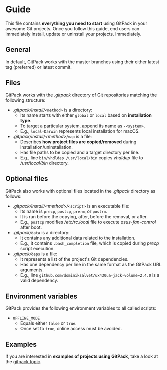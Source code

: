 # Guide

This file contains **everything you need to start** using GitPack in your awesome Git projects. Once you follow this guide, end users can immediately install, update or uninstall your projects. Immediately.

## General

In default, GitPack works with the master branches using their either latest tag (preferred) or latest commit.

## Files

GitPack works with the *.gitpack* directory of Git repositories matching the following structure:

* *.gitpack/install/*`<method>` is a directory:
  * Its name starts with either `global` or `local` based on **installation type**.
  * To target a particular system, append its name as `-<system>`.
  * E.g., `local-Darwin` represents local installation for macOS.
* *.gitpack/install/\<method\>/*`map` is a file:
  * Describes **how project files are copied/removed** during installation/uninstallation.
  * Has file paths to be copied and a target directory per line.
  * E.g., line `bin/vhdldep /usr/local/bin` copies *vhdldep* file to */usr/local/bin* directory.

## Optional files

GitPack also works with optional files located in the *.gitpack* directory as follows:

* *.gitpack/install/\<method\>/*`<script>` is an executable file:
  * Its name is `precp`, `postcp`, `prerm`, or `postrm`.
  * It is run before the copying, after, before the removal, or after.
  * E.g., `postcp` modifies */etc/rc.local* file to execute *asus-fan-control* after boot.
* *.gitpack/*`data` is a directory:
  * It contains any additional data related to the installation.
  * E.g., it contains `.bash_completion` file, which is copied during *precp* script execution.
* *.gitpack/*`deps` is a file:
  * It represents a list of the project's Git dependencies.
  * Has one dependency per line in the same format as the GitPack URL arguments.
  * E.g., line `github.com/dominiksalvet/ux430ua-jack-volume=2.4.0` is a valid dependency.

## Environment variables

GitPack provides the following environment variables to all called scripts:

* `OFFLINE_MODE`
  * Equals either `false` or `true`.
  * Once set to `true`, online access must be avoided.

## Examples

If you are interested in **examples of projects using GitPack**, take a look at the [gitpack topic](https://github.com/topics/gitpack).
